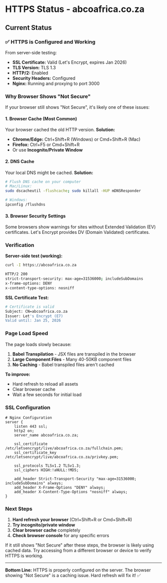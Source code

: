 # HTTPS Status - abcoafrica.co.za

## Current Status

### ✅ HTTPS is Configured and Working

From server-side testing:
- **SSL Certificate:** Valid (Let's Encrypt, expires Jan 2026)
- **TLS Version:** TLS 1.3
- **HTTP/2:** Enabled
- **Security Headers:** Configured
- **Nginx:** Running and proxying to port 3000

### Why Browser Shows "Not Secure"

If your browser still shows "Not Secure", it's likely one of these issues:

#### 1. Browser Cache (Most Common)
Your browser cached the old HTTP version. **Solution:**
- **Chrome/Edge:** Ctrl+Shift+R (Windows) or Cmd+Shift+R (Mac)
- **Firefox:** Ctrl+F5 or Cmd+Shift+R
- Or use **Incognito/Private Window**

#### 2. DNS Cache
Your local DNS might be cached. **Solution:**
```bash
# Flush DNS cache on your computer
# Mac/Linux:
sudo dscacheutil -flushcache; sudo killall -HUP mDNSResponder

# Windows:
ipconfig /flushdns
```

#### 3. Browser Security Settings
Some browsers show warnings for sites without Extended Validation (EV) certificates. Let's Encrypt provides DV (Domain Validated) certificates.

### Verification

**Server-side test (working):**
```bash
curl -I https://abcoafrica.co.za

HTTP/2 200 
strict-transport-security: max-age=31536000; includeSubDomains
x-frame-options: DENY
x-content-type-options: nosniff
```

**SSL Certificate Test:**
```bash
# Certificate is valid
Subject: CN=abcoafrica.co.za
Issuer: Let's Encrypt (E7)
Valid until: Jan 25, 2026
```

### Page Load Speed

The page loads slowly because:
1. **Babel Transpilation** - JSX files are transpiled in the browser
2. **Large Component Files** - Many 40-50KB component files
3. **No Caching** - Babel transpiled files aren't cached

**To improve:**
- Hard refresh to reload all assets
- Clear browser cache
- Wait a few seconds for initial load

### SSL Configuration

```nginx
# Nginx Configuration
server {
    listen 443 ssl;
    http2 on;
    server_name abcoafrica.co.za;
    
    ssl_certificate /etc/letsencrypt/live/abcoafrica.co.za/fullchain.pem;
    ssl_certificate_key /etc/letsencrypt/live/abcoafrica.co.za/privkey.pem;
    
    ssl_protocols TLSv1.2 TLSv1.3;
    ssl_ciphers HIGH:!aNULL:!MD5;
    
    add_header Strict-Transport-Security "max-age=31536000; includeSubDomains" always;
    add_header X-Frame-Options "DENY" always;
    add_header X-Content-Type-Options "nosniff" always;
}
```

### Next Steps

1. **Hard refresh your browser** (Ctrl+Shift+R or Cmd+Shift+R)
2. **Try incognito/private window**
3. **Clear browser cache** completely
4. **Check browser console** for any specific errors

If it still shows "Not Secure" after these steps, the browser is likely using cached data. Try accessing from a different browser or device to verify HTTPS is working.

---

**Bottom Line:** HTTPS is properly configured on the server. The browser showing "Not Secure" is a caching issue. Hard refresh will fix it! ✅

